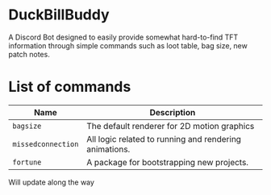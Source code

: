 # DuckBillBuddy
A Discord Bot designed to easily provide somewhat hard-to-find TFT information through simple commands such as loot table, bag size, new patch notes.

# List of commands
| Name          | Description                                                    |
| ------------- | -------------------------------------------------------------- |
| `bagsize`          | The default renderer for 2D motion graphics                    |
| `missedconnection`        | All logic related to running and rendering animations.         |
| `fortune`      | A package for bootstrapping new projects.                      |
Will update along the way